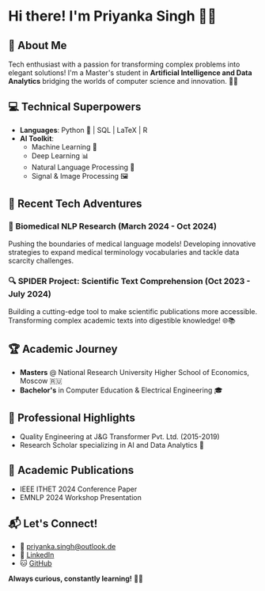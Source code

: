 # Hi there! I'm Priyanka Singh 👋🚀

## 🌟 About Me
Tech enthusiast with a passion for transforming complex problems into elegant solutions! I'm a Master's student in **Artificial Intelligence and Data Analytics** bridging the worlds of computer science and innovation. 🧠💡

## 💻 Technical Superpowers
- **Languages**: Python 🐍 | SQL | LaTeX | R
- **AI Toolkit**: 
  - Machine Learning 🤖
  - Deep Learning 📊
  - Natural Language Processing 📝
  - Signal & Image Processing 🖼️

## 🚀 Recent Tech Adventures
### 🔬 Biomedical NLP Research (March 2024 - Oct 2024)
Pushing the boundaries of medical language models! Developing innovative strategies to expand medical terminology vocabularies and tackle data scarcity challenges.

### 🔍 SPIDER Project: Scientific Text Comprehension (Oct 2023 - July 2024)
Building a cutting-edge tool to make scientific publications more accessible. Transforming complex academic texts into digestible knowledge! 🌐📚

## 🏆 Academic Journey
- **Masters** @ National Research University Higher School of Economics, Moscow 🇷🇺
- **Bachelor's** in Computer Education & Electrical Engineering 🎓

## 🌈 Professional Highlights
- Quality Engineering at J&G Transformer Pvt. Ltd. (2015-2019)
- Research Scholar specializing in AI and Data Analytics 🔬

## 📜 Academic Publications
- IEEE ITHET 2024 Conference Paper
- EMNLP 2024 Workshop Presentation

## 📬 Let's Connect!
- 📧 priyanka.singh@outlook.de
- 💼 [LinkedIn](https://linkedin.com/in/psingh-xyz)
- 🐱 [GitHub](https://github.com/psinghx)

**Always curious, constantly learning!** 🌟🚀

